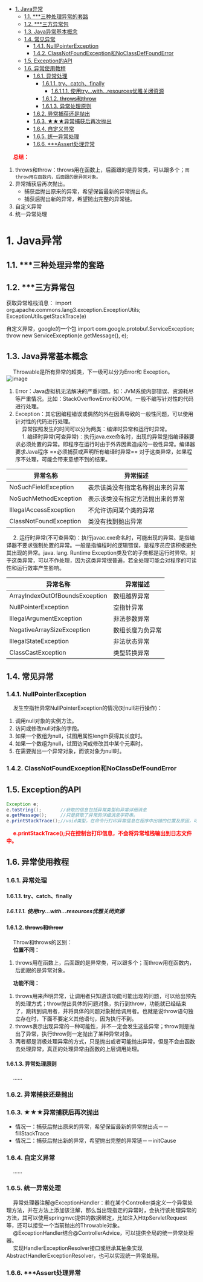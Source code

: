 

<!-- TOC -->

- [1. Java异常](#1-java异常)
    - [1.1. ***三种处理异常的套路](#11-三种处理异常的套路)
    - [1.2. ***三方异常包](#12-三方异常包)
    - [1.3. Java异常基本概念](#13-java异常基本概念)
    - [1.4. 常见异常](#14-常见异常)
        - [1.4.1. NullPointerException](#141-nullpointerexception)
        - [1.4.2. ClassNotFoundException和NoClassDefFoundError](#142-classnotfoundexception和noclassdeffounderror)
    - [1.5. Exception的API](#15-exception的api)
    - [1.6. 异常使用教程](#16-异常使用教程)
        - [1.6.1. 异常处理](#161-异常处理)
            - [1.6.1.1. try、catch、finally](#1611-trycatchfinally)
                - [1.6.1.1.1. 使用try...with...resources优雅关闭资源](#16111-使用trywithresources优雅关闭资源)
            - [1.6.1.2. ~~throws和throw~~](#1612-throws和throw)
            - [1.6.1.3. 异常处理原则](#1613-异常处理原则)
        - [1.6.2. 异常捕获还是抛出](#162-异常捕获还是抛出)
        - [1.6.3. ★★★异常捕获后再次抛出](#163-★★★异常捕获后再次抛出)
        - [1.6.4. 自定义异常](#164-自定义异常)
        - [1.6.5. 统一异常处理](#165-统一异常处理)
        - [1.6.6. ***Assert处理异常](#166-assert处理异常)

<!-- /TOC -->

&emsp; **<font color = "red">总结：</font>**  
1. throws和throw：throws用在函数上，后面跟的是异常类，可以跟多个；`而throw用在函数内，后面跟的是异常对象。`  
2. 异常捕获后再次抛出。
    * 捕获后抛出原来的异常，希望保留最新的异常抛出点。
    * 捕获后抛出新的异常，希望抛出完整的异常链。  
3. 自定义异常
4. 统一异常处理


# 1. Java异常  
<!-- 
Assert处理异常
统一异常处理介绍及实战
https://www.jianshu.com/p/3f3d9e8d1efa
java断言assert初步使用：断言开启、断言使用
https://www.cnblogs.com/qiumingcheng/p/9506201.html
异常处理、请求失败处理
https://www.hangge.com/blog/cache/detail_2519.html
-->

## 1.1. ***三种处理异常的套路
<!--

 国外大佬给出的三种处理异常的套路！ 
 https://mp.weixin.qq.com/s/fQA43DRWXFiGx2SsKcovfQ

-->

## 1.2. ***三方异常包
获取异常堆栈消息：
import org.apache.commons.lang3.exception.ExceptionUtils;
ExceptionUtils.getStackTrace(e)


自定义异常，google的一个包
import com.google.protobuf.ServiceException;
throw new ServiceException(e.getMessage(), e);


## 1.3. Java异常基本概念  
&emsp; Throwable是所有异常的超类，下一级可以分为Error和 Exception。  
![image](http://182.92.69.8:8081/img/java/exception/exception-1.png)  
1. Error：Java虚拟机无法解决的严重问题。如：JVM系统内部错误、资源耗尽等严重情况。比如：StackOverflowError和OOM。一般不编写针对性的代码进行处理。
2. Exception：其它因编程错误或偶然的外在因素导致的一般性问题，可以使用针对性的代码进行处理。  
&emsp; 异常按照发生的时间可以分为两类：编译时异常和运行时异常。  
&emsp; 1. 编译时异常(可查异常)：执行java.exe命名时，出现的异常是指编译器要求必须处置的异常。即程序在运行时由于外界因素造成的一般性异常。编译器要求Java程序  ==必须捕获或声明所有编译时异常== 对于这类异常，如果程序不处理，可能会带来意想不到的结果。  

|异常名称|异常描述|
|---|---|
|NoSuchFieldException	|表示该类没有指定名称抛出来的异常|
|NoSuchMethodException	|表示该类没有指定方法抛出来的异常|
|IllegalAccessException	|不允许访问某个类的异常|
|ClassNotFoundException	|类没有找到抛出异常|

&emsp; 2. 运行时异常(不可查异常)：执行javac.exe命名时，可能出现的异常。是指编译器不要求强制处置的异常。一般是指编程时的逻辑错误，是程序员应该积极避免其出现的异常。java. lang. Runtime Exception类及它的子类都是运行时异常。对于这类异常，可以不作处理，因为这类异常很普遍，若全处理可能会对程序的可读性和运行效率产生影响。  

|异常名称|异常描述|
|---|---|
|ArrayIndexOutOfBoundsException	|数组越界异常|
|NullPointerException	|空指针异常|
|IllegalArgumentException	|非法参数异常|
|NegativeArraySizeException	|数组长度为负异常|
|IllegalStateException	|非法状态异常|
|ClassCastException	|类型转换异常|

## 1.4. 常见异常  
### 1.4.1. NullPointerException  
&emsp; 发生空指针异常NullPointerException的情况(对null进行操作)：  
1. 调用null对象的实例方法。  
2. 访问或修改null对象的字段。  
3. 如果一个数组为null，试图用属性length获得其长度时。  
4. 如果一个数组为null，试图访问或修改其中某个元素时。  
5. 在需要抛出一个异常对象，而该对象为null时。  

### 1.4.2. ClassNotFoundException和NoClassDefFoundError  
<!-- 

ClassNotFoundException和NoClassDefFoundError
NoClassDefFoundError异常
https://blog.csdn.net/wdw131409/article/details/78316919
https://blog.csdn.net/qq_33543634/article/details/81128096
一道非常经典的面试题，NoClassDefFoundError 和 ClassNotFoundException 有什么区别？
https://mp.weixin.qq.com/s/VreiPFOeDuQvJJD4eeCWBw
基础考察：ClassNotFoundException 和 NoClassDefFoundError 有什么区别
https://mp.weixin.qq.com/s/Fo4l1JfDc5eS95ckaxJ-dA
 
java.lang.NoClassDefFoundError
https://blog.csdn.net/qq_33543634/article/d
etails/81128096
https://blog.csdn.net/Cheng120636/article/details/80546160
https://blog.csdn.net/qq_27576335/article/details/77102385
https://www.jianshu.com/p/ee3efc3a9e61?utm_source=oschina-app
https://www.cnblogs.com/xyhz0310/p/6803950.html
-->



## 1.5. Exception的API  

```java
Exception e; 
e.toString();       //获取的信息包括异常类型和异常详细消息
e.getMessage();     //只是获取了异常的详细消息字符串。
e.printStackTrace();//void类型，在命令行打印异常信息在程序中出错的位置及原因，可以输出整个调用流程。便于调试用。
```
&emsp; **<font color = "red">e.printStackTrace();只在控制台打印信息，不会将异常堆栈输出到日志文件中。</font>**  

## 1.6. 异常使用教程  
### 1.6.1. 异常处理  
#### 1.6.1.1. try、catch、finally  

##### 1.6.1.1.1. 使用try...with...resources优雅关闭资源  


#### 1.6.1.2. ~~throws和throw~~  
&emsp; Throw和throws的区别：  
&emsp; **位置不同：**  
1. throws用在函数上，后面跟的是异常类，可以跟多个；而throw用在函数内，后面跟的是异常对象。  

&emsp; **功能不同：**  
1. throws用来声明异常，让调用者只知道该功能可能出现的问题，可以给出预先的处理方式；throw抛出具体的问题对象，执行到throw，功能就已经结束了，跳转到调用者，并将具体的问题对象抛给调用者。也就是说throw语句独立存在时，下面不要定义其他语句，因为执行不到。  
2. throws表示出现异常的一种可能性，并不一定会发生这些异常；throw则是抛出了异常，执行throw则一定抛出了某种异常对象。  
3. 两者都是消极处理异常的方式，只是抛出或者可能抛出异常，但是不会由函数去处理异常，真正的处理异常由函数的上层调用处理。  

#### 1.6.1.3. 异常处理原则  
&emsp; ......


### 1.6.2. 异常捕获还是抛出
<!-- 
Java异常中，抛出异常和捕获异常的区别有哪些呀？实际工作中是抛出好还是捕获好呢？
http://www.shouhuola.com/q-34247.html
-->


### 1.6.3. ★★★异常捕获后再次抛出
<!-- 
https://www.cnblogs.com/yangyunnb/p/6058411.html
-->

* 情况一：捕获后抛出原来的异常，希望保留最新的异常抛出点－－fillStackTrace  
* 情况二：捕获后抛出新的异常，希望抛出完整的异常链－－initCause  


### 1.6.4. 自定义异常 
&emsp; ......

### 1.6.5. 统一异常处理  
<!-- 

SpringBoot优雅的全局异常处理 
https://mp.weixin.qq.com/s/r_HjHi92owNwh5VULiaKcQ
-->

&emsp; 异常处理器注解@ExceptionHandler：若在某个Controller类定义一个异常处理方法，并在方法上添加该注解，那么当出现指定的异常时，会执行该处理异常的方法，其可以使用springmvc提供的数据绑定，比如注入HttpServletRequest等，还可以接受一个当前抛出的Throwable对象。  
&emsp; @ExceptionHandler结合@ControllerAdvice，可以提供全局的统一异常处理器。  
&emsp; 实现HandlerExceptionResolver接口或继承其抽象实现AbstractHandlerExceptionResolver，也可以实现统一异常处理。  

### 1.6.6. ***Assert处理异常  
<!-- 

https://mp.weixin.qq.com/s/nQtkqN9IwZek6LX1Bvgf6A
-->


